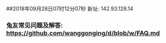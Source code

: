 ##2018年09月28日07时12分07秒 新址: 142.93.128.14
### 兔友常见问题及解答: https://github.com/wanggonging/d/blob/w/FAQ.md
